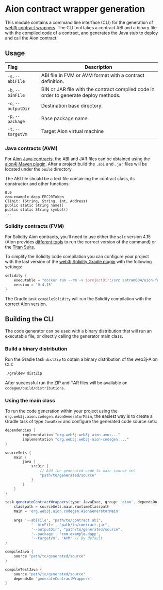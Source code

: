 Aion contract wrapper generation
================================

This module contains a command line interface (CLI) for the generation of 
[web3j contract wrappers](https://docs.web3j.io/smart_contracts.html#deploying-and-interacting-with-smart-contracts).
The CLI tool takes a contract ABI and a binary file with the compiled code of a contract, and generates the Java 
stub to deploy and call the Aion contract.

## Usage

|        Flag        | Description |
|:-------------------|-------------|
| `-a`, `--abiFile`  | ABI file in FVM or AVM format with a contract definition. |
| `-b`, `--binFile`  | BIN or JAR file with the contract compiled code in order to generate deploy methods. |  
| `-o`, `--outputDir`| Destination base directory. |
| `-p`, `--package`  | Base package name. |
| `-t`, `--targetVm` | Target Aion virtual machine |

### Java contracts (AVM)

For [Aion Java contracts](https://docs.aion.network/docs/contract-fundamentals), 
the ABI and JAR files can be obtained using the 
[aion4j Maven plugin](https://docs.aion.network/docs/maven-and-aion4j).
After a project build the `.abi` and `.jar` files will be located under the `build` directory.

The ABI file should be a text file containing the contract class, its constructor and other functions:
```
0.0
com.example.dapp.ERC20Token
Clinit: (String, String, int, Address)
public static String name()
public static String symbol()
...
```

### Solidity contracts (FVM)

For Solidity Aion contracts, you'll need to use either the `solc` version 4.15 
(Aion provides [different tools](https://docs.aion.network/docs/fast-vm-1) to run the correct version of the command)
or the [Titan Suite](https://learn.aion.network/docs/titan-suite).

To simplify the Solidity code compilation you can configure your project with the last version of the
[web3j Solidity Gradle plugin](https://github.com/web3j/solidity-gradle-plugin) with the following settings:

```groovy
solidity {
    executable = "docker run --rm -v $projectDir:/src satran004/aion-fastvm:0.3.2 solc"
    version = '0.4.15'
}
```

The Gradle task `compileSolidity` will run the Solidity compilation with the correct Aion version.

## Building the CLI

The code generator can be used with a binary distribution that will run an executable file,
or directly calling the generator main class.

### Build a binary distribution

Run the Gradle task `distZip` to obtain a binary distribution of the web3j-Aion CLI:

```bash
./graldew distZip
```

After successful run the ZIP and TAR files will be available on `codegen/build/distributions`.  

### Using the main class

To run the code generation within your project using the `org.web3j.aion.codegen.AionGeneratorMain`,
the easiest way is to create a Gradle task of type `JavaExec` and configure the generated code source sets: 

```groovy
dependencies {
        implementation "org.web3j:web3j-aion-avm:..."
        implementation "org.web3j:web3j-aion-codegen:..."
}

sourceSets {
    main {
        java {
            srcDir {
                // Add the generated code to main source set
                "path/to/generated/source"
            }
        }
    }
}

task generateContractWrappers(type: JavaExec, group: 'aion', dependsOn: 'clean') {
    classpath = sourceSets.main.runtimeClasspath
    main = 'org.web3j.aion.codegen.AionGeneratorMain'
    
    args '--abiFile', "path/to/contract.abi",
            '--binFile', "path/to/contract.jar",
            '--outputDir', "path/to/generated/source",
            '--package', 'com.example.dapp',
            '--targetVm', 'AVM' // By default
}

compileJava {
    source "path/to/generated/source"
}

compileTestJava {
    source "path/to/generated/source"
    dependsOn 'generateContractWrappers'
}
``` 